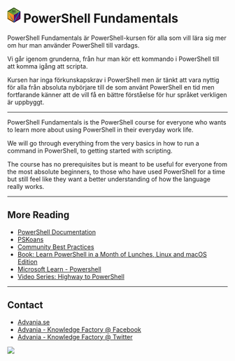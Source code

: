 # ![](pwrops.png) PowerShell Fundamentals

PowerShell Fundamentals är PowerShell-kursen för alla som vill lära sig mer om hur man använder PowerShell till vardags.

Vi går igenom grunderna, från hur man kör ett kommando i PowerShell till att komma igång att scripta.

Kursen har inga förkunskapskrav i PowerShell men är tänkt att vara nyttig för alla från absoluta nybörjare till de som använt PowerShell en tid men fortfarande känner att de vill få en bättre förståelse för hur språket verkligen är uppbyggt.

---

PowerShell Fundamentals is the PowerShell course for everyone who wants to learn more about using PowerShell in their everyday work life.

We will go through everything from the very basics in how to run a command in PowerShell, to getting started with scripting.

The course has no prerequisites but is meant to be useful for everyone from the most absolute beginners, to those who have used PowerShell for a time but still feel like they want a better understanding of how the language really works.

---

## More Reading
- [PowerShell Documentation](https://docs.microsoft.com/en-us/powershell/)
- [PSKoans](https://github.com/vexx32/PSKoans)
- [Community Best Practices](https://github.com/PoshCode/PowerShellPracticeAndStyle)
- [Book: Learn PowerShell in a Month of Lunches, Linux and macOS Edition](https://www.manning.com/books/learn-powershell-in-a-month-of-lunches-linux-and-macos-edition)
- [Microsoft Learn - Powershell](https://docs.microsoft.com/en-us/learn/paths/powershell/)
- [Video Series: Highway to PowerShell](https://www.youtube.com/playlist?list=PLjKVCo25i0an3dVaDNNVVTzd1wuK46UHv)

---

## Contact

- [Advania.se](https://www.advania.se/en/our-business/it-infrastructure/knowledge-factory/)
- [Advania - Knowledge Factory @ Facebook](https://www.facebook.com/KnowledgeFactory/)
- [Advania - Knowledge Factory @ Twitter](https://twitter.com/kfconsulting)

![](https://www.advania.se/library/Template/logo_o.png)
